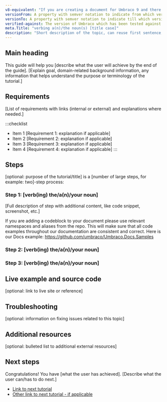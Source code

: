 ```yaml
---
v8-equivalent: "If you are creating a document for Umbraco 9 and there is an Umbraco 8 equivalent, please include the link here." 
versionFrom: A property with semver notation to indicate from which version this article is valid 
versionTo: A property with semver notation to indicate till which version this article is valid
verified-against: The version of Umbraco which has been tested against or the latest version
meta.Title: "verbing a(n)/the noun(s) [title case]"
description: "Short description of the topic, can reuse first sentence, max 300 characters"
---
```


## Main heading
This guide will help you [describe what the user will achieve by the end of the guide]. [Explain goal, domain-related background information, any information that helps understand the purpose or terminology of the tutorial.]


## Requirements

[List of requirements with links (internal or external) and explanations where needed.]

:::checklist
* Item 1 [Requirement 1: explanation if applicable]
* Item 2 [Requirement 2: explanation if applicable]
* Item 3 [Requirement 3: explanation if applicable]
* Item 4 [Requirement 4: explanation if applicable]
:::

## Steps

[optional: purpose of the tutorial/title] is a [number of large steps, for example: two]-step process:

<div data-autosteps></div>

### Step 1: [verb(ing) the/a(n)/your noun]

[Full description of step with additional content, like code snippet, screenshot, etc.]

If you are adding a codeblock to your document please use relevant namespaces and aliases from the repo. This will make sure that all code examples throughout our documentation are consistent and correct.
Here is our Docs example: https://github.com/umbraco/Umbraco.Docs.Samples

### Step 2: [verb(ing) the/a(n)/your noun]

### Step 3: [verb(ing) the/a(n)/your noun]

## Live example and source code
[optional: link to live site or reference]

## Troubleshooting
[optional: information on fixing issues related to this topic]

## Additional resources
[optional: bulleted list to additional external resources]

## Next steps

Congratulations! You have [what the user has achieved].
[Describe what the user can/has to do next.]

- [Link to next tutorial]()
- [Other link to next tutorial - if applicable]()
